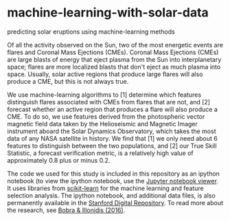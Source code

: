 # machine-learning-with-solar-data
predicting solar eruptions using machine-learning methods

Of all the activity observed on the Sun, two of the most energetic events are flares and
Coronal Mass Ejections (CMEs). Coronal Mass Ejections (CMEs) are large blasts of energy that eject plasma from the Sun into interplanetary space; flares are more localized blasts that don't eject as much plasma into space. Usually, solar active regions that produce large flares will also produce a CME, but this is not always true.

We use machine-learning algorithms to [1] determine which features distinguish flares associated with CMEs from flares that are not, and [2] forecast whether an active region that produces a flare will also produce a CME. To do so, we use features derived from the photospheric vector magnetic field data taken by the Helioseismic and Magnetic Imager instrument aboard the Solar Dynamics Observatory, which takes the most data of any NASA satellite in history. We find that [1] we only need about 6 features to distinguish between the two populations, and [2] our True Skill Statistic, a forecast verification metric, is a relatively high value of approximately 0.8 plus or minus 0.2. 

The code we used for this study is included in this repository as an ipython notebook (to view the ipython notebook, use the [Jupyter notebook viewer](http://nbviewer.jupyter.org/). It uses libraries from [scikit-learn](http://scikit-learn.org/stable/) for the machine learning and feature selection analysis. The ipython notebook, and additional data files, is also permanently available in the [Stanford Digital Repository](https://purl.stanford.edu/wt605kh4712). To read more about the research, see [Bobra & Illonidis (2016)](http://arxiv.org/abs/1603.03775).
